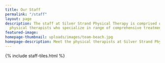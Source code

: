 ```yaml
---
title: Our Staff
permalink: "/staff"
layout: page
description: The staff at Silver Strand Physical Therapy is comprised of certified
  physical therapists who specialize in range of comprehensive treatment options.
featured-image:
homepage-thumbnail: uploads/images/team-beach.jpg
homepage-description: Meet the physical therapists at Silver Strand Physical Therapy.
---
```


{% include staff-tiles.html %}
